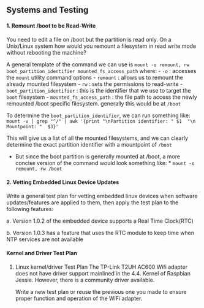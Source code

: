 ## Systems and Testing

#### 1. Remount /boot to be Read-Write 

You need to edit a file on /boot but the partition is read only. On a Unix/Linux system
how would you remount a filesystem in read write mode without rebooting the machine?

A general template of the command we can use is `mount -o remount, rw boot_partition_identifier mounted_fs_access_path`
where:
    - `-o`                        : accesses the `mount` utility command options
    - `remount`                   : allows us to remount the already mounted filesystem
    - `rw`                        : sets the permissions to read-write
    - `boot_partition_identifier` : this is the identifier that we use to target the `boot` filesystem
    - `mounted_fs_access_path`    : the file path to access the newly remounted /boot specific filesystem. generally this would be at `/boot`

To determine the `boot_partition_identifier`, we can run something like: 
`mount -v | grep "^/" | awk '{print "\nPartition identifier: " $1  "\n Mountpoint: "  $3}'`

This will give us a list of all the mounted filesystems, and we can clearly determine the exact partition identifier with a mountpoint of `/boot`

* But since the boot partition is generally mounted at /boot, a more concise version of the command would look something like: *
`mount -o remount, rw /boot`

#### 2. Vetting Embedded Linux Device Updates 

Write a general test plan for vetting embedded linux devices when software
updates/features are applied to them, then apply the test plan to the following features:

a. Version 1.0.2 of the embedded device supports a Real Time Clock(RTC)

b. Version 1.0.3 has a feature that uses the RTC module to keep time when NTP services
are not available

#### Kernel and Driver Test Plan

1. Linux kernel/driver Test Plan
    The TP-Link T2UH AC600 Wifi adapter does not have driver support mainlined in the 4.4. Kernel of Raspbian
    Jessie. However, there is a community driver available.
    
    Write a new test plan or reuse the previous one you made to ensure proper function and operation of the WiFi
    adapter.
